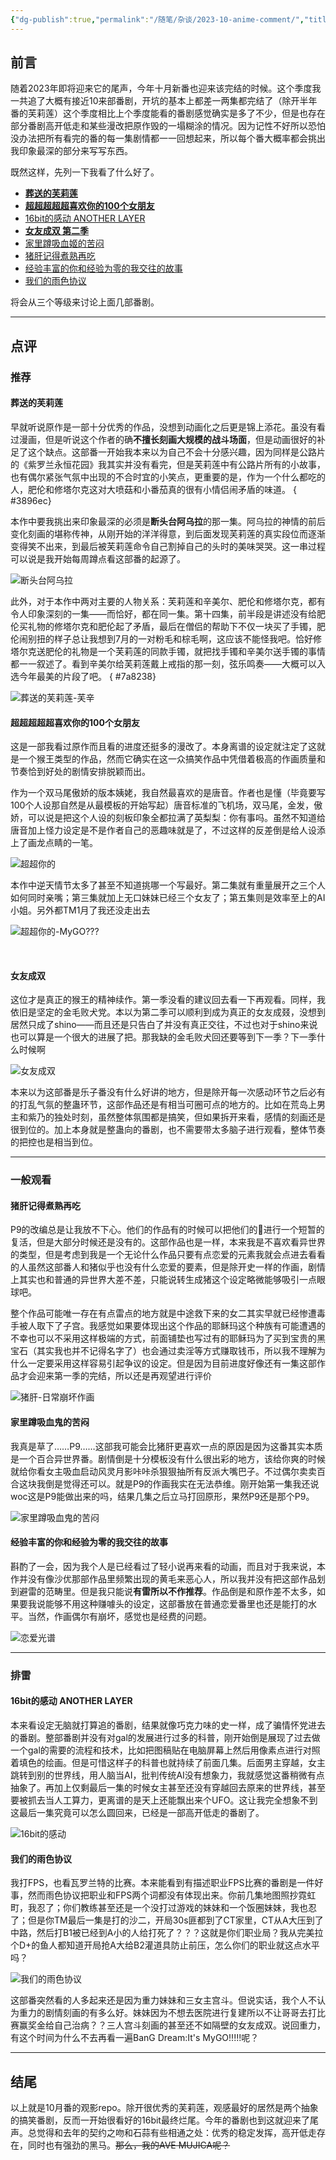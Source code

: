 ```yaml
---
{"dg-publish":true,"permalink":"/随笔/杂谈/2023-10-anime-comment/","title":"2023年10月新番后评","tags":["动漫","repo"],"created":"2023-12-24 13:25"}
---
```



## 前言

随着2023年即将迎来它的尾声，今年十月新番也迎来该完结的时候。这个季度我一共追了大概有接近10来部番剧，开坑的基本上都差一两集都完结了（除开半年番的芙莉莲）这个季度相比上个季度能看的番剧感觉确实是多了不少，但是也存在部分番剧高开低走和某些漫改把原作毁的一塌糊涂的情况。因为记性不好所以恐怕没办法把所有看完的番的每一集剧情都一一回想起来，所以每个番大概率都会挑出我印象最深的部分来写写东西。

既然这样，先列一下我看了什么好了。

- [**葬送的芙莉莲**](http://bangumi.tv/subject/400602)
- **[超超超超超喜欢你的100个女朋友](http://bangumi.tv/subject/424379)**
- [16bit的感动 ANOTHER LAYER](http://bangumi.tv/subject/413741)
- [**女友成双 第二季**](http://bangumi.tv/subject/398949)
- [家里蹲吸血姬的苦闷](http://bangumi.tv/subject/414214)
- [猪肝记得煮熟再吃](http://bangumi.tv/subject/362005)
- [经验丰富的你和经验为零的我交往的故事](http://bangumi.tv/subject/400595)
- [我们的雨色协议](http://bangumi.tv/subject/444634)

将会从三个等级来讨论上面几部番剧。

---

## 点评

### 推荐

#### 葬送的芙莉莲

早就听说原作是一部十分优秀的作品，没想到动画化之后更是锦上添花。虽没有看过漫画，但是听说这个作者的确**不擅长刻画大规模的战斗场面**，但是动画很好的补足了这个缺点。这部番一开始我本来以为自己不会十分感兴趣，因为同样是公路片的《紫罗兰永恒花园》我其实并没有看完，但是芙莉莲中有公路片所有的小故事，也有偶尔紧张气氛中出现的不合时宜的小笑点，更重要的是，作为一个什么都吃的人，肥伦和修塔尔克这对大喷菇和小番茄真的很有小情侣闹矛盾的味道。
{ #3896ec}


本作中要我挑出来印象最深的必须是**断头台阿乌拉**的那一集。阿乌拉的神情的前后变化刻画的堪称传神，从刚开始的洋洋得意，到后面发现芙莉莲的真实段位而逐渐变得笑不出来，到最后被芙莉莲命令自己割掉自己的头时的美味哭哭。这一串过程可以说是我开始每周蹲点看这部番的起源了。 

![断头台阿乌拉](https://picdm.sunbangyan.cn/2023/12/24/7a8083a1888e48ff05bbb643ec535370.jpeg)

此外，对于本作中两对主要的人物关系：芙莉莲和辛美尔、肥伦和修塔尔克，都有令人印象深刻的一集——而恰好，都在同一集。第十四集，前半段是讲述没有给肥伦买礼物的修塔尔克和肥伦起了矛盾，最后在僧侣的帮助下不仅一块买了手镯，肥伦闹别扭的样子总让我想到7月的一对粉毛和棕毛啊，这应该不能怪我吧。恰好修塔尔克送肥伦的礼物是一个芙莉莲的同款手镯，就把找手镯和辛美尔送手镯的事情都一一叙述了。看到辛美尔给芙莉莲戴上戒指的那一刻，弦乐鸣奏——大概可以入选今年最美的片段了吧。 
{ #7a8238}


![葬送的芙莉莲-芙辛](https://picdm.sunbangyan.cn/2023/12/24/620b1cc41ddcfb6a98adab476928e041.jpeg)

#### 超超超超超喜欢你的100个女朋友

这是一部我看过原作而且看的进度还挺多的漫改了。本身离谱的设定就注定了这就是一个猴王类型的作品，然而它确实在这一众搞笑作品中凭借着极高的作画质量和节奏恰到好处的剧情安排脱颖而出。

作为一个双马尾傲娇的版本姨姥，我自然最喜欢的是唐音。作者也是懂（毕竟要写100个人设那自然是从最模板的开始写起）唐音标准的飞机场，双马尾，金发，傲娇，可以说是把这个人设的刻板印象全都拉满了英梨梨：你有事吗。虽然不知道给唐音加上怪力设定是不是作者自己的恶趣味就是了，不过这样的反差倒是给人设添上了画龙点睛的一笔。

![超超你的](https://picst.sunbangyan.cn/2023/12/24/74217466c711d273c57d67b5502e67dc.jpeg)

本作中逆天情节太多了甚至不知道挑哪一个写最好。第二集就有重量展开之三个人如何同时亲嘴；第三集就加上无口妹妹已经三个女友了；第五集则是效率至上的AI小姐。另外都TM1月了我还没走出去 

![超超你的-MyGO???](https://z1.ax1x.com/2023/11/06/pilwC9I.png)

 

#### 女友成双

这位才是真正的猴王的精神续作。第一季没看的建议回去看一下再观看。同样，我依旧是坚定的金毛败犬党。本以为第二季可以顺利到成为真正的女友成叕，没想到居然只成了shino——而且还是只告白了并没有真正交往，不过也对于shino来说也可以算是一个很大的进展了把。那我缺的金毛败犬回还要等到下一季？下一季什么时候啊 

![女友成双](https://picst.sunbangyan.cn/2023/12/24/711a312c29c6f6c517f8d3cfbf83bc29.jpeg)

本来以为这部番是乐子番没有什么好讲的地方，但是除开每一次感动环节之后必有的打乱气氛的整蛊环节，这部作品还是有相当可圈可点的地方的。比如在荒岛上男主和紫乃的独处时刻，虽然整体氛围都是搞笑，但如果拆开来看，感情的刻画还是很到位的。加上本身就是整蛊向的番剧，也不需要带太多脑子进行观看，整体节奏的把控也是相当到位。

---

### 一般观看

#### 猪肝记得煮熟再吃

P9的改编总是让我放不下心。他们的作品有的时候可以把他们的🐴进行一个短暂的复活，但是大部分时候还是没有的。这部作品也是一样，本来我是不喜欢看异世界的类型，但是考虑到我是一个无论什么作品只要有点恋爱的元素我就会点进去看看的人虽然这部番人和猪似乎也没有什么恋爱的要素，但是除开史一样的作画，剧情上其实也和普通的异世界大差不差，只能说转生成猪这个设定略微能够吸引一点眼球吧。

整个作品可能唯一存在有点雷点的地方就是中途救下来的女二其实早就已经惨遭毒手被人取下了子宫。我感觉如果要体现出这个作品的耶稣玛这个种族有可能遭遇的不幸也可以不采用这样极端的方式，前面铺垫也写过有的耶稣玛为了买到宝贵的黑宝石（其实我也并不记得名字了）也会通过卖淫等方式赚取钱币，所以我不理解为什么一定要采用这样容易引起争议的设定。但是因为目前进度好像还有一集这部作品才会迎来第一季的完结，所以还是再观望进行评价

![猪肝-日常崩坏作画](https://picss.sunbangyan.cn/2023/12/24/cdc50450743175a173aa7b3a2371de1b.jpeg)

#### 家里蹲吸血鬼的苦闷

我真是草了……P9……这部我可能会比猪肝更喜欢一点的原因是因为这番其实本质是一个百合异世界番。剧情倒是十分模板没有什么很出彩的地方，该给你爽的时候就给你看女主吸血启动风灵月影咔咔杀狠狠抽所有反派大嘴巴子。不过偶尔卖卖百合这块我倒是觉得还可以。就是P9的作画我实在无法恭维。刚开始第一集我还说woc这是P9能做出来的吗，结果几集之后立马打回原形，果然P9还是那个P9。 

![家里蹲吸血鬼的苦闷](https://picst.sunbangyan.cn/2023/12/24/bacbb592de0f194b095275d988896278.jpeg)

#### 经验丰富的你和经验为零的我交往的故事

斟酌了一会，因为我个人是已经看过了轻小说再来看的动画，而且对于我来说，本作并没有像沙优那部作品里频繁出现的黄毛来恶心人，所以我并没有把这部作品划到避雷的范畴里。但是我只能说**有雷所以不作推荐**。作品倒是和原作差不太多，如果要我说能够不用这种赚噱头的设定，这部番放在普通恋爱番里也还是能打的水平。当然，作画偶尔有崩坏，感觉也是经费的问题。 

![恋爱光谱](https://picss.sunbangyan.cn/2023/12/24/ebff872ef222efbaf71ecb0d9c48cffc.jpeg)

---

### 排雷

#### 16bit的感动 ANOTHER LAYER

本来看设定无脑就打算追的番剧，结果就像巧克力味的史一样，成了骗情怀党进去的番剧。整部番剧并没有对gal的发展进行过多的科普，刚开始倒是展现了过去做一个gal的需要的流程和技术，比如把图稿贴在电脑屏幕上然后用像素点进行对照着填色的绘画。但是可惜这样子的科普也就持续了前面几集。后面男主穿越，女主跳转到别的世界线，用人脑当AI，批判传统AI没有想象力，我就感觉这番稍微有点抽象了。再加上仅剩最后一集的时候女主甚至还没有穿越回去原来的世界线，甚至要被抓去当人工算力，更离谱的是天上还能飘出来个UFO。这让我完全想象不到这最后一集究竟可以怎么圆回来，已经是一部高开低走的番剧了。 

![16bit的感动](https://picdm.sunbangyan.cn/2023/12/24/64e05259a6821fc7afbaf95bdc01b6ee.jpeg)

#### 我们的雨色协议

我打FPS，也看瓦罗兰特的比赛。本来能看到有描述职业FPS比赛的番剧是一件好事，然而雨色协议把职业和FPS两个词都没有体现出来。你前几集地图照抄霓虹町，我忍了；你们教练甚至还是一个没打过游戏的妹妹和一个饭圈妹妹，我也忍了；但是你TM最后一集是打的沙二，开局30s匪都到了CT家里，CT从A大压到了中路，然后打B1被已经到A小的人给打死了？？？这就是你们职业局？我从完美拉个D+的鱼人都知道开局抢A大给B2灌道具防止前压，怎么你们的职业就这点水平吗？ 

![我们的雨色协议](https://picss.sunbangyan.cn/2023/12/24/63a72b5baa069c3eba84abb2a58f8152.jpeg)

这部番突然看的人多起来还是因为重力妹妹和三女主宫斗。但说实话，我个人不认为重力的剧情刻画的有多么好。妹妹因为不想去医院进行复建所以不让哥哥去打比赛赢奖金给自己治病？？三人宫斗刻画的甚至还不如隔壁的女友成双。说回重力，有这个时间为什么不去再看一遍BanG Dream:It's MyGO!!!!!呢？

---

## 结尾

以上就是10月番的观影repo。除开很优秀的芙莉莲，观感最好的居然是两个抽象的搞笑番剧，反而一开始很看好的16bit最终烂尾。今年的番剧也到这就迎来了尾声。总觉得和去年的契约之吻和石蒜有些相通之处：优秀的稳定发挥，高开低走存在，同时也有强劲的黑马。~~那么，我的AVE MUJICA呢？~~